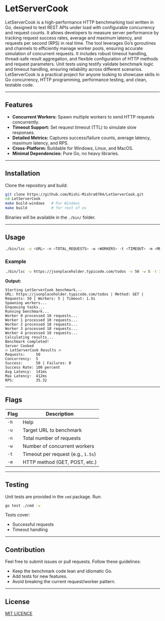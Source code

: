 # LetServerCook

LetServerCook is a high-performance HTTP benchmarking tool written in Go, designed to test REST APIs under load with configurable concurrency and request counts. It allows developers to measure server performance by tracking request success rates, average and maximum latency, and requests per second (RPS) in real time.
The tool leverages Go’s goroutines and channels to efficiently manage worker pools, ensuring accurate simulation of concurrent requests. It includes robust timeout handling, thread-safe result aggregation, and flexible configuration of HTTP methods and request parameters.
Unit tests using testify validate benchmark logic and timeout handling, ensuring reliability across different scenarios. LetServerCook is a practical project for anyone looking to showcase skills in Go concurrency, HTTP programming, performance testing, and clean, testable code.


---

## Features

* **Concurrent Workers:** Spawn multiple workers to send HTTP requests concurrently.
* **Timeout Support:** Set request timeout (TTL) to simulate slow responses.
* **Detailed Metrics:** Captures success/failure counts, average latency, maximum latency, and RPS.
* **Cross-Platform:** Buildable for Windows, Linux, and MacOS.
* **Minimal Dependencies:** Pure Go, no heavy libraries.

---

## Installation

Clone the repository and build:

```bash
git clone https://github.com/Rishi-Mishra0704/LetServerCook.git
cd LetServerCook
make build-windows   # For Windows
make build           # for rest of os
```

Binaries will be available in the `./bin/` folder.

---

## Usage

```bash
./bin/lsc -u <URL> -n <TOTAL_REQUESTS> -w <WORKERS> -t <TIMEOUT> -m <METHOD>
```

### Example

```bash
./bin/lsc -u https://jsonplaceholder.typicode.com/todos -n 50 -w 5 -t 1.5s -m GET
```

**Output:**

```
Starting LetServerCook benchmark...
URL: https://jsonplaceholder.typicode.com/todos | Method: GET | Requests: 50 | Workers: 5 | Timeout: 1.5s
Spawning workers...
Enqueuing tasks...
Running benchmark...
Worker 0 processed 10 requests...
Worker 1 processed 10 requests...
Worker 2 processed 10 requests...
Worker 3 processed 10 requests...
Worker 4 processed 10 requests...
Calculating results...
Benchmark completed!
Server Cooked
🔥 LetServerCook Results 🔥
Requests:     50
Concurrency:  5
Success:      50 | Failures: 0
Success Rate: 100 percent
Avg Latency:  141ms
Max Latency:  412ms
RPS:          35.32
```

---

## Flags

| Flag | Description                        |
| ---- | ---------------------------------- |
| `-h` | Help                               |
| `-u` | Target URL to benchmark            |
| `-n` | Total number of requests           |
| `-w` | Number of concurrent workers       |
| `-t` | Timeout per request (e.g., `1.5s`) |
| `-m` | HTTP method (GET, POST, etc.)      |

---

## Testing

Unit tests are provided in the `cmd` package. Run:

```bash
go test ./cmd -v
```

Tests cover:

* Successful requests
* Timeout handling

---

## Contribution

Feel free to submit issues or pull requests. Follow these guidelines:

* Keep the benchmark code lean and idiomatic Go.
* Add tests for new features.
* Avoid breaking the current request/worker pattern.

---

## License

[MIT LICENCE]("./LICENSE")
